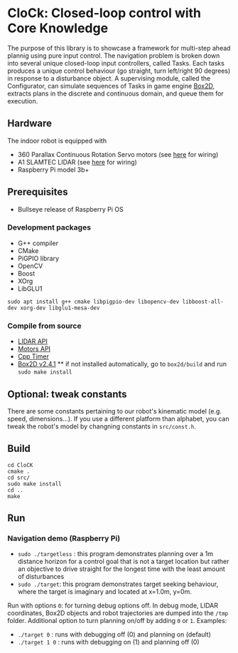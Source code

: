 # CloCk: Closed-loop control with Core Knowledge
The purpose of this library is to showcase a framework for multi-step ahead plannig using pure input control. The navigation problem is broken down into several unique closed-loop input controllers, called Tasks. Each tasks produces a unique control behaviour (go straight, turn left/right 90 degrees) in response to a disturbance object. A supervising module, called the Configurator, can simulate sequences of Tasks  in game engine [Box2D](https://github.com/erincatto/box2d), extracts plans in the discrete and continuous domain, and queue them for execution.

## Hardware
The indoor robot is equipped with 
* 360 Parallax Continuous Rotation Servo motors (see [here](https://github.com/berndporr/alphabot/blob/main/alphabot.cpp) for wiring)
* A1 SLAMTEC LIDAR (see [here](https://github.com/berndporr/rplidar_rpi) for wiring)
* Raspberry Pi model 3b+

## Prerequisites
- Bullseye release of Raspberry Pi OS
### Development packages

* G++ compiler
* CMake
* PiGPIO library
* OpenCV
* Boost
* XOrg
* LibGLU1

`sudo apt install g++ cmake libpigpio-dev libopencv-dev libboost-all-dev xorg-dev libglu1-mesa-dev`

### Compile from source

* [LIDAR API](https://github.com/berndporr/rplidar_rpi)
* [Motors API](https://github.com/berndporr/alphabot)
* [Cpp Timer](https://github.com/berndporr/cppTimer)
* [Box2D v2.4.1](https://github.com/glafratta/box2d)
  ** if not installed automatically, go to `box2d/build` and run `sudo make install`

## Optional: tweak constants
There are some constants pertaining to our robot's kinematic model (e.g. speed, dimensions...). If you use a different platform than alphabet, you can tweak the robot's model by changning constants in `src/const.h`.

## Build
```
cd CloCK
cmake .
cd src/
sudo make install
cd ..
make
```

## Run
### Navigation demo (Raspberry Pi)
* `sudo ./targetless` : this program demonstrates planning over a 1m distance horizon for a control goal that is not a target location but rather an objective to drive straight for the longest time with the least amount of disturbances
* `sudo ./target`: this program demonstrates target seeking behaviour, where the target is imaginary and located at x=1.0m, y=0m.


Run with options `0`: for turning debug options off. In debug mode, LIDAR coordinates, Box2D objects and robot trajectories are dumped into the `/tmp` folder. Additional option to turn planning on/off by adding `0` or `1`. 
Examples:
- `./target 0` : runs with debugging off (0) and planning on (default)
- `./target 1 0` : runs with debugging on (1) and planning off (0)



